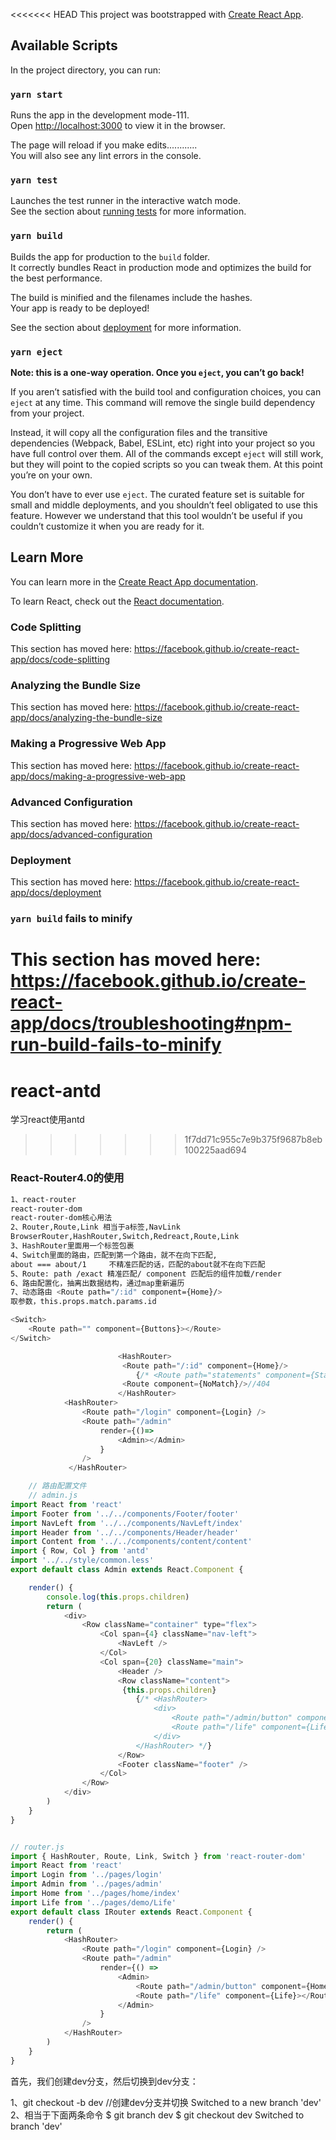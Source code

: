 <<<<<<< HEAD
This project was bootstrapped with [Create React App](https://github.com/facebook/create-react-app).

## Available Scripts

In the project directory, you can run:

### `yarn start`

Runs the app in the development mode-111.<br />
Open [http://localhost:3000](http://localhost:3000) to view it in the browser.

The page will reload if you make edits............<br />
You will also see any lint errors in the console.

### `yarn test`

Launches the test runner in the interactive watch mode.<br />
See the section about [running tests](https://facebook.github.io/create-react-app/docs/running-tests) for more information.

### `yarn build`

Builds the app for production to the `build` folder.<br />
It correctly bundles React in production mode and optimizes the build for the best performance.

The build is minified and the filenames include the hashes.<br />
Your app is ready to be deployed!

See the section about [deployment](https://facebook.github.io/create-react-app/docs/deployment) for more information.

### `yarn eject`

**Note: this is a one-way operation. Once you `eject`, you can’t go back!**

If you aren’t satisfied with the build tool and configuration choices, you can `eject` at any time. This command will remove the single build dependency from your project.

Instead, it will copy all the configuration files and the transitive dependencies (Webpack, Babel, ESLint, etc) right into your project so you have full control over them. All of the commands except `eject` will still work, but they will point to the copied scripts so you can tweak them. At this point you’re on your own.

You don’t have to ever use `eject`. The curated feature set is suitable for small and middle deployments, and you shouldn’t feel obligated to use this feature. However we understand that this tool wouldn’t be useful if you couldn’t customize it when you are ready for it.

## Learn More

You can learn more in the [Create React App documentation](https://facebook.github.io/create-react-app/docs/getting-started).

To learn React, check out the [React documentation](https://reactjs.org/).

### Code Splitting

This section has moved here: https://facebook.github.io/create-react-app/docs/code-splitting

### Analyzing the Bundle Size

This section has moved here: https://facebook.github.io/create-react-app/docs/analyzing-the-bundle-size

### Making a Progressive Web App

This section has moved here: https://facebook.github.io/create-react-app/docs/making-a-progressive-web-app

### Advanced Configuration

This section has moved here: https://facebook.github.io/create-react-app/docs/advanced-configuration

### Deployment

This section has moved here: https://facebook.github.io/create-react-app/docs/deployment

### `yarn build` fails to minify

This section has moved here: https://facebook.github.io/create-react-app/docs/troubleshooting#npm-run-build-fails-to-minify
=======
# react-antd
学习react使用antd

>>>>>>> 1f7dd71c955c7e9b375f9687b8eb100225aad694
### React-Router4.0的使用
```bash
1、react-router
react-router-dom
react-router-dom核心用法
2、Router,Route,Link 相当于a标签,NavLink 
BrowserRouter,HashRouter,Switch,Redreact,Route,Link
3、HashRouter里面用一个标签包裹
4、Switch里面的路由，匹配到第一个路由，就不在向下匹配, 
about === about/1     不精准匹配的话，匹配的about就不在向下匹配
5、Route: path /exact 精准匹配/ component 匹配后的组件加载/render 
6、路由配置化，抽离出数据结构，通过map重新遍历
7、动态路由 <Route path="/:id" component={Home}/>
取参数，this.props.match.params.id

```
```js
<Switch>
    <Route path="" component={Buttons}></Route>
</Switch>

                        <HashRouter>
                         <Route path="/:id" component={Home}/>
                            {/* <Route path="statements" component={Statements}/> */}
                         <Route component={NoMatch}/>//404
                        </HashRouter>
            <HashRouter>
                <Route path="/login" component={Login} />
                <Route path="/admin"
                    render={()=>
                        <Admin></Admin>   
                    }
                />
             </HashRouter>

```
```js
    // 路由配置文件
    // admin.js
import React from 'react'
import Footer from '../../components/Footer/footer'
import NavLeft from '../../components/NavLeft/index'
import Header from '../../components/Header/header'
import Content from '../../components/content/content'
import { Row, Col } from 'antd'
import '../../style/common.less'
export default class Admin extends React.Component {

    render() {
        console.log(this.props.children)
        return (
            <div>
                <Row className="container" type="flex">
                    <Col span={4} className="nav-left">
                        <NavLeft />
                    </Col>
                    <Col span={20} className="main">
                        <Header />
                        <Row className="content">
                         {this.props.children}
                            {/* <HashRouter>
                                <div>
                                    <Route path="/admin/button" component={Home}></Route>
                                    <Route path="/life" component={Life}></Route>
                                </div>
                            </HashRouter> */}
                        </Row>
                        <Footer className="footer" />
                    </Col>
                </Row>
            </div>
        )
    }
}


// router.js
import { HashRouter, Route, Link, Switch } from 'react-router-dom'
import React from 'react'
import Login from '../pages/login'
import Admin from '../pages/admin'
import Home from '../pages/home/index'
import Life from '../pages/demo/Life'
export default class IRouter extends React.Component {
    render() {
        return (
            <HashRouter>
                <Route path="/login" component={Login} />
                <Route path="/admin"
                    render={() =>
                        <Admin>
                            <Route path="/admin/button" component={Home}></Route>
                            <Route path="/life" component={Life}></Route>
                        </Admin>
                    }
                />
            </HashRouter>
        )
    }
}
```
首先，我们创建dev分支，然后切换到dev分支：

1、git checkout -b dev   //创建dev分支并切换
Switched to a new branch 'dev'
2、相当于下面两条命令
$ git branch dev
$ git checkout dev
Switched to branch 'dev'





